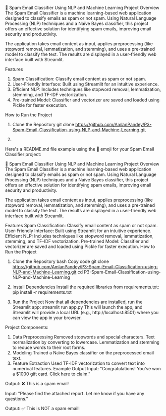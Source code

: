 📧 Spam Email Classifier Using NLP and Machine Learning
Project Overview
The Spam Email Classifier is a machine learning-based web application designed to classify emails as spam or not spam. Using Natural Language Processing (NLP) techniques and a Naïve Bayes classifier, this project offers an effective solution for identifying spam emails, improving email security and productivity.

The application takes email content as input, applies preprocessing (like stopword removal, lemmatization, and stemming), and uses a pre-trained model to classify the text. The results are displayed in a user-friendly web interface built with Streamlit.

Features
1. Spam Classification: Classify email content as spam or not spam.
2. User-Friendly Interface: Built using Streamlit for an intuitive experience.
3. Efficient NLP: Includes techniques like stopword removal, lemmatization, stemming, and TF-IDF vectorization.
4. Pre-trained Model: Classifier and vectorizer are saved and loaded using Pickle for faster execution.

How to Run the Project
1. Clone the Repository
git clone https://github.com/AmlanPandey/P3-Spam-Email-Classification-using-NLP-and-Machine-Learning.git

2.
Here's a README.md file example using the 📧 emoji for your Spam Email Classifier project:

📧 Spam Email Classifier Using NLP and Machine Learning
Project Overview
The Spam Email Classifier is a machine learning-based web application designed to classify emails as spam or not spam. Using Natural Language Processing (NLP) techniques and a Naïve Bayes classifier, this project offers an effective solution for identifying spam emails, improving email security and productivity.

The application takes email content as input, applies preprocessing (like stopword removal, lemmatization, and stemming), and uses a pre-trained model to classify the text. The results are displayed in a user-friendly web interface built with Streamlit.

Features
Spam Classification: Classify email content as spam or not spam.
User-Friendly Interface: Built using Streamlit for an intuitive experience.
Efficient NLP: Includes techniques like stopword removal, lemmatization, stemming, and TF-IDF vectorization.
Pre-trained Model: Classifier and vectorizer are saved and loaded using Pickle for faster execution.
How to Run the Project
1. Clone the Repository
bash
Copy code
git clone https://github.com/AmlanPandey/P3-Spam-Email-Classification-using-NLP-and-Machine-Learning.git
cd P3-Spam-Email-Classification-using-NLP-and-Machine-Learning

2. Install Dependencies
Install the required libraries from requirements.txt:
pip install -r requirements.txt

3. Run the Project
Now that all dependencies are installed, run the Streamlit app:
streamlit run app.py
This will launch the app, and Streamlit will provide a local URL (e.g., http://localhost:8501) where you can view the app in your browser.

Project Components:
1. Data Preprocessing
Removed stopwords and special characters.
Text normalization by converting to lowercase.
Lemmatization and stemming to reduce words to their root forms.
2. Modeling
Trained a Naïve Bayes classifier on the preprocessed email text.
3. Feature Extraction
Used TF-IDF vectorization to convert text into numerical features.
Example Output
Input: "Congratulations! You've won a $1000 gift card. Click here to claim."

Output: ❌ This is a spam email!

Input: "Please find the attached report. Let me know if you have any questions."

Output: ✅ This is NOT a spam email!



